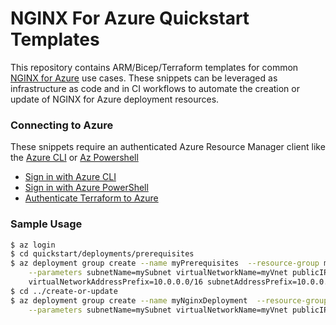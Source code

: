 # NGINX For Azure Quickstart Templates

This repository contains ARM/Bicep/Terraform templates for common [NGINX for Azure](https://docs.nginx.com/nginx-for-azure/) use cases. These snippets can be leveraged as infrastructure as code and in CI workflows to automate the creation or update of NGINX for Azure deployment resources.

### Connecting to Azure
These snippets require an authenticated Azure Resource Manager client like the [Azure CLI](https://docs.microsoft.com/en-us/cli/azure/) or [Az Powershell](https://docs.microsoft.com/en-us/powershell/azure/?view=azps-8.2.0)
*  [Sign in with Azure CLI](https://docs.microsoft.com/en-us/cli/azure/authenticate-azure-cli)
*  [Sign in with Azure PowerShell](https://docs.microsoft.com/en-us/powershell/azure/authenticate-azureps?view=azps-8.2.0)
*  [Authenticate Terraform to Azure](https://docs.microsoft.com/en-us/azure/developer/terraform/authenticate-to-azure?tabs=bash)


### Sample Usage
```bash
$ az login
$ cd quickstart/deployments/prerequisites
$ az deployment group create --name myPrerequisites  --resource-group myGroup --template-file azdeploy.json \
    --parameters subnetName=mySubnet virtualNetworkName=myVnet publicIPName=myPublicIP networkSecurityGroupName=myNsg \
    virtualNetworkAddressPrefix=10.0.0.0/16 subnetAddressPrefix=10.0.0.0/24
$ cd ../create-or-update
$ az deployment group create --name myNginxDeployment  --resource-group myGroup --template-file azdeploy.json \
    --parameters subnetName=mySubnet virtualNetworkName=myVnet publicIPName=myPublicIP
```
